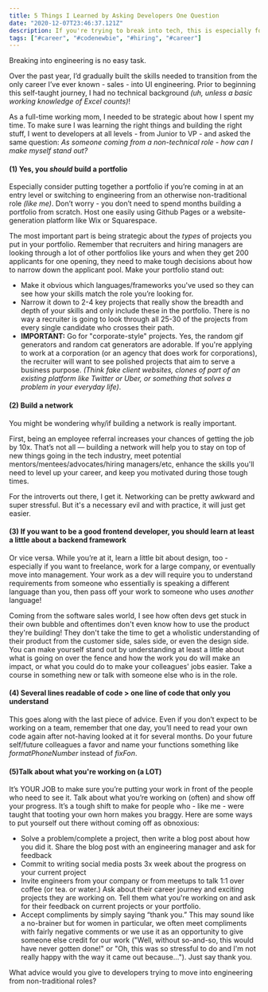 ```yaml
---
title: 5 Things I Learned by Asking Developers One Question
date: "2020-12-07T23:46:37.121Z"
description: If you're trying to break into tech, this is especially for you.
tags: ["#career", "#codenewbie", "#hiring", "#career"]
---
```


Breaking into engineering is no easy task.

Over the past year, I’d gradually built the skills needed to transition from the only career I’ve ever known - sales - into UI engineering.    Prior to beginning this self-taught journey, I had no technical background <em>(uh, unless a basic working knowledge of Excel counts)</em>!

As a full-time working mom, I needed to be strategic about how I spent my time.  To make sure I was learning the right things and building the right stuff, I went to developers at all levels - from Junior to VP - and asked the same question: <em>As someone coming from a non-technical role - how can I make myself stand out?</em>

#### <strong>(1) Yes, you <em>should</em> build a portfolio</strong>

Especially consider putting together a portfolio if you’re coming in at an entry level or switching to engineering from an otherwise non-traditional role <em>(like me)</em>.  Don’t worry - you don’t need to spend months building a portfolio from scratch.  Host one easily using Github Pages or a website-generation platform like Wix or Squarespace.

The most important part is being strategic about the <em>types</em> of projects you put in your portfolio.  Remember that recruiters and hiring managers are looking through a lot of other portfolios like yours and when they get 200 applicants for one opening, they need to make tough decisions about how to narrow down the applicant pool.  Make your portfolio stand out:
- Make it obvious which languages/frameworks you've used so they can see how your skills match the role you’re looking for.
- Narrow it down to 2-4 key projects that really show the breadth and depth of your skills and only include these in the portfolio.  There is no way a recruiter is going to look through all 25-30 of the projects from every single candidate who crosses their path.
- <b>IMPORTANT:</b> Go for "corporate-style" projects.  Yes, the random gif generators and random cat generators are adorable.  If you're applying to work at a corporation (or an agency that does work for corporations), the recruiter will want to see polished projects that aim to serve a business purpose.  <em>(Think fake client websites, clones of part of an existing platform like Twitter or Uber, or something that solves a problem in your everyday life)</em>.

#### <strong>(2) Build a network</strong>

You might be wondering why/if building a network is really important.

First, being an employee referral increases your chances of getting the job by 10x.  That’s not all — building a network will help you to stay on top of new things going in the tech industry, meet potential mentors/mentees/advocates/hiring managers/etc, enhance the skills you'll need to level up your career, and keep you motivated during those tough times.

For the introverts out there, I get it.  Networking can be pretty awkward and super stressful.  But it's a necessary evil and with practice, it will just get easier.

#### <strong>(3) If you want to be a good frontend developer, you should learn at least a little about a backend framework</strong>

Or vice versa.  While you’re at it, learn a little bit about design, too - especially if you want to freelance, work for a large company, or eventually move into management.  Your work as a dev will require you to understand requirements from someone who essentially is speaking a different language than you, then pass off your work to someone who uses <em>another</em> language!

Coming from the software sales world, I see how often devs get stuck in their own bubble and oftentimes don't even know how to use the product they're building!  They don't take the time to get a wholistic understanding of their product from the customer side, sales side, or even the design side.  You can make yourself stand out by understanding at least a little about what is going on over the fence and how the work you do will make an impact, or what you could do to make your colleagues' jobs easier.  Take a course in something new or talk with someone else who is in the role.

#### <strong>(4) Several lines readable of code > one line of code that only you understand</strong>

This goes along with the last piece of advice.  Even if you don’t expect to be working on a team, remember that one day, you’ll need to read your own code again after not-having looked at it for several months.  Do your future self/future colleagues a favor and name your functions something like <em>formatPhoneNumber</em> instead of <em>fixFon</em>.

#### <strong>(5)Talk about what you're working on (a LOT)</strong>

It’s YOUR JOB to make sure you’re putting your work in front of the people who need to see it.  Talk about what you’re working on (often) and show off your progress.  It’s a tough shift to make for people who - like me - were taught that tooting your own horn makes you braggy.  Here are some ways to put yourself out there without coming off as obnoxious:
     
* Solve a problem/complete a project, then write a blog post about how you did it.  Share the blog post with an engineering manager and ask for feedback
* Commit to writing social media posts 3x week about the progress on your current project
* Invite engineers from your company or from meetups to talk 1:1 over coffee (or tea. or water.) Ask about their career journey and exciting projects they are working on.  Tell them what you're working on and ask for their feedback on current projects or your portfolio.
* Accept compliments by simply saying “thank you.”  This may sound like a no-brainer but for women in particular, we often meet compliments with fairly negative comments or we use it as an opportunity to give someone else credit for our work ("Well, without so-and-so, this would have never gotten done!" or "Oh, this was so stressful to do and I'm not really happy with the way it came out because...").  Just say thank you.

What advice would you give to developers trying to move into engineering from non-traditional roles?
